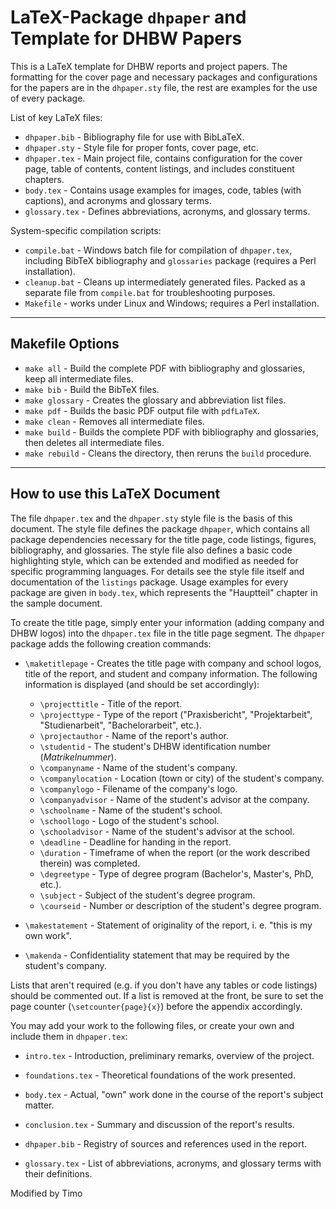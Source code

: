 # LaTeX-Package `dhpaper` and Template for DHBW Papers

This is a LaTeX template for DHBW reports and project papers.
The formatting for the cover page and necessary packages and configurations for the papers are in the `dhpaper.sty` file, the rest are examples for the use of every package.

List of key LaTeX files:

* `dhpaper.bib` - Bibliography file for use with BibLaTeX.
* `dhpaper.sty` - Style file for proper fonts, cover page, etc.
* `dhpaper.tex` - Main project file, contains configuration for the cover page, table of contents, content listings, and includes constituent chapters.
* `body.tex` - Contains usage examples for images, code, tables (with captions), and acronyms and glossary terms.
* `glossary.tex` - Defines abbreviations, acronyms, and glossary terms.

System-specific compilation scripts:

* `compile.bat` - Windows batch file for compilation of `dhpaper.tex`, including BibTeX bibliography and `glossaries` package (requires a Perl installation).
* `cleanup.bat` - Cleans up intermediately generated files. Packed as a separate file from `compile.bat` for troubleshooting purposes.
* `Makefile` - works under Linux and Windows; requires a Perl installation.

---

## Makefile Options

* `make all` - Build the complete PDF with bibliography and glossaries, keep all intermediate files.
* `make bib` - Build the BibTeX files.
* `make glossary` - Creates the glossary and abbreviation list files.
* `make pdf` - Builds the basic PDF output file with `pdfLaTeX`.
* `make clean` - Removes all intermediate files.
* `make build` - Builds the complete PDF with bibliography and glossaries, then deletes all intermediate files.
* `make rebuild` - Cleans the directory, then reruns the `build` procedure.

---

## How to use this LaTeX Document

The file `dhpaper.tex` and the `dhpaper.sty` style file is the basis of this document.
The style file defines the package `dhpaper`, which contains all package dependencies necessary for the title page, code listings, figures, bibliography, and glossaries.
The style file also defines a basic code highlighting style, which can be extended and modified as needed for specific programming languages.
For details see the style file itself and documentation of the `listings` package.
Usage examples for every package are given in `body.tex`, which represents the "Hauptteil" chapter in the sample document.

To create the title page, simply enter your information (adding company and DHBW logos) into the `dhpaper.tex` file in the title page segment.
The `dhpaper` package adds the following creation commands:

* `\maketitlepage` - Creates the title page with company and school logos, title of the report, and student and company information.
The following information is displayed (and should be set accordingly):

  * `\projecttitle` - Title of the report.
  * `\projecttype` - Type of the report ("Praxisbericht", "Projektarbeit", "Studienarbeit", "Bachelorarbeit", etc.).
  * `\projectauthor` - Name of the report's author.
  * `\studentid` - The student's DHBW identification number (*Matrikelnummer*).
  * `\companyname` - Name of the student's company.
  * `\companylocation` - Location (town or city) of the student's company.
  * `\companylogo` - Filename of the company's logo.
  * `\companyadvisor` - Name of the student's advisor at the company.
  * `\schoolname` - Name of the student's school.
  * `\schoollogo` - Logo of the student's school.
  * `\schooladvisor` - Name of the student's advisor at the school.
  * `\deadline` - Deadline for handing in the report.
  * `\duration` - Timeframe of when the report (or the work described therein) was completed.
  * `\degreetype` - Type of degree program (Bachelor's, Master's, PhD, etc.).
  * `\subject` - Subject of the student's degree program.
  * `\courseid` - Number or description of the student's degree program.

* `\makestatement` - Statement of originality of the report, i. e. "this is my own work".
* `\makenda` - Confidentiality statement that may be required by the student's company.

Lists that aren't required (e.g. if you don't have any tables or code listings) should be commented out.
If a list is removed at the front, be sure to set the page counter (`\setcounter{page}{x}`) before the appendix accordingly.

You may add your work to the following files, or create your own and include them in `dhpaper.tex`:

* `intro.tex` - Introduction, preliminary remarks, overview of the project.
* `foundations.tex` - Theoretical foundations of the work presented.
* `body.tex` - Actual, "own" work done in the course of the report's subject matter.
* `conclusion.tex` - Summary and discussion of the report's results.

* `dhpaper.bib` - Registry of sources and references used in the report.
* `glossary.tex` - List of abbreviations, acronyms, and glossary terms with their definitions.

Modified by Timo